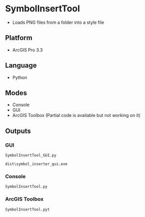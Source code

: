 # SymbolInsertTool

- Loads PNG files from a folder into a style file

## Platform

- ArcGIS Pro 3.3

## Language

- Python

## Modes

- Console
- GUI
- ArcGIS Toolbox (Partial code is available but not working on it)

## Outputs

### GUI

    SymbolInsertTool_GUI.py

    dist\symbol_inserter_gui.exe

### Console

    SymbolInsertTool.py

### ArcGIS Toolbox

    SymbolInsertTool.pyt